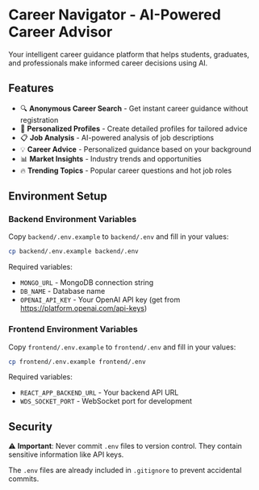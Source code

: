 # Career Navigator - AI-Powered Career Advisor

Your intelligent career guidance platform that helps students, graduates, and professionals make informed career decisions using AI.

## Features

- 🔍 **Anonymous Career Search** - Get instant career guidance without registration
- 👤 **Personalized Profiles** - Create detailed profiles for tailored advice
- 📋 **Job Analysis** - AI-powered analysis of job descriptions
- 💡 **Career Advice** - Personalized guidance based on your background
- 📊 **Market Insights** - Industry trends and opportunities
- 🔥 **Trending Topics** - Popular career questions and hot job roles

## Environment Setup

### Backend Environment Variables

Copy `backend/.env.example` to `backend/.env` and fill in your values:

```bash
cp backend/.env.example backend/.env
```

Required variables:
- `MONGO_URL` - MongoDB connection string
- `DB_NAME` - Database name
- `OPENAI_API_KEY` - Your OpenAI API key (get from https://platform.openai.com/api-keys)

### Frontend Environment Variables

Copy `frontend/.env.example` to `frontend/.env` and fill in your values:

```bash
cp frontend/.env.example frontend/.env
```

Required variables:
- `REACT_APP_BACKEND_URL` - Your backend API URL
- `WDS_SOCKET_PORT` - WebSocket port for development

## Security

⚠️ **Important**: Never commit `.env` files to version control. They contain sensitive information like API keys.

The `.env` files are already included in `.gitignore` to prevent accidental commits.
